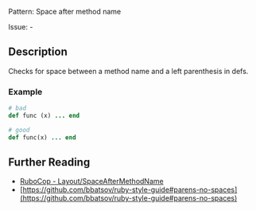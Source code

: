 Pattern: Space after method name

Issue: -

## Description

Checks for space between a method name and a left parenthesis in defs.

### Example

```ruby
# bad
def func (x) ... end

# good
def func(x) ... end
```

## Further Reading

* [RuboCop - Layout/SpaceAfterMethodName](https://rubocop.readthedocs.io/en/latest/cops_layout/#layoutspaceaftermethodname)
* [https://github.com/bbatsov/ruby-style-guide#parens-no-spaces](https://github.com/bbatsov/ruby-style-guide#parens-no-spaces)
